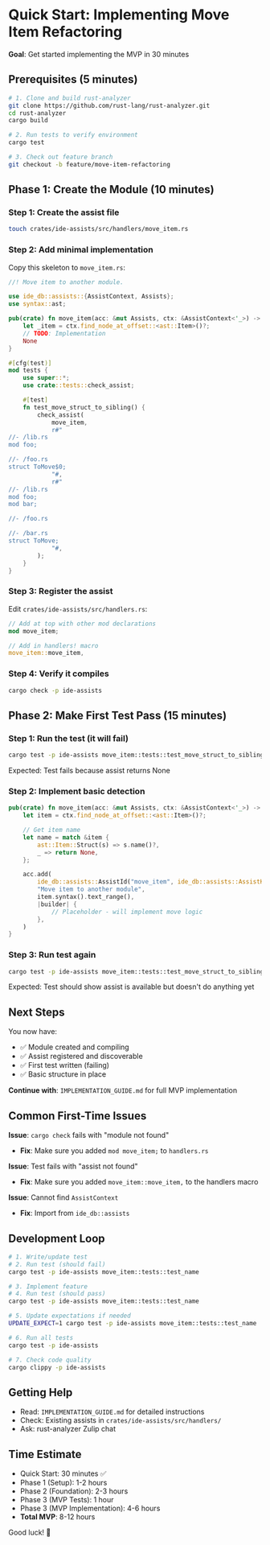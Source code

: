 # Quick Start: Implementing Move Item Refactoring

**Goal**: Get started implementing the MVP in 30 minutes

## Prerequisites (5 minutes)

```bash
# 1. Clone and build rust-analyzer
git clone https://github.com/rust-lang/rust-analyzer.git
cd rust-analyzer
cargo build

# 2. Run tests to verify environment
cargo test

# 3. Check out feature branch
git checkout -b feature/move-item-refactoring
```

## Phase 1: Create the Module (10 minutes)

### Step 1: Create the assist file

```bash
touch crates/ide-assists/src/handlers/move_item.rs
```

### Step 2: Add minimal implementation

Copy this skeleton to `move_item.rs`:

```rust
//! Move item to another module.

use ide_db::assists::{AssistContext, Assists};
use syntax::ast;

pub(crate) fn move_item(acc: &mut Assists, ctx: &AssistContext<'_>) -> Option<()> {
    let _item = ctx.find_node_at_offset::<ast::Item>()?;
    // TODO: Implementation
    None
}

#[cfg(test)]
mod tests {
    use super::*;
    use crate::tests::check_assist;

    #[test]
    fn test_move_struct_to_sibling() {
        check_assist(
            move_item,
            r#"
//- /lib.rs
mod foo;

//- /foo.rs
struct ToMove$0;
            "#,
            r#"
//- /lib.rs
mod foo;
mod bar;

//- /foo.rs

//- /bar.rs
struct ToMove;
            "#,
        );
    }
}
```

### Step 3: Register the assist

Edit `crates/ide-assists/src/handlers.rs`:

```rust
// Add at top with other mod declarations
mod move_item;

// Add in handlers! macro
move_item::move_item,
```

### Step 4: Verify it compiles

```bash
cargo check -p ide-assists
```

## Phase 2: Make First Test Pass (15 minutes)

### Step 1: Run the test (it will fail)

```bash
cargo test -p ide-assists move_item::tests::test_move_struct_to_sibling
```

Expected: Test fails because assist returns None

### Step 2: Implement basic detection

```rust
pub(crate) fn move_item(acc: &mut Assists, ctx: &AssistContext<'_>) -> Option<()> {
    let item = ctx.find_node_at_offset::<ast::Item>()?;

    // Get item name
    let name = match &item {
        ast::Item::Struct(s) => s.name()?,
        _ => return None,
    };

    acc.add(
        ide_db::assists::AssistId("move_item", ide_db::assists::AssistKind::Refactor),
        "Move item to another module",
        item.syntax().text_range(),
        |builder| {
            // Placeholder - will implement move logic
        },
    )
}
```

### Step 3: Run test again

```bash
cargo test -p ide-assists move_item::tests::test_move_struct_to_sibling
```

Expected: Test should show assist is available but doesn't do anything yet

## Next Steps

You now have:
- ✅ Module created and compiling
- ✅ Assist registered and discoverable
- ✅ First test written (failing)
- ✅ Basic structure in place

**Continue with**: `IMPLEMENTATION_GUIDE.md` for full MVP implementation

## Common First-Time Issues

**Issue**: `cargo check` fails with "module not found"
- **Fix**: Make sure you added `mod move_item;` to `handlers.rs`

**Issue**: Test fails with "assist not found"
- **Fix**: Make sure you added `move_item::move_item,` to the handlers macro

**Issue**: Cannot find `AssistContext`
- **Fix**: Import from `ide_db::assists`

## Development Loop

```bash
# 1. Write/update test
# 2. Run test (should fail)
cargo test -p ide-assists move_item::tests::test_name

# 3. Implement feature
# 4. Run test (should pass)
cargo test -p ide-assists move_item::tests::test_name

# 5. Update expectations if needed
UPDATE_EXPECT=1 cargo test -p ide-assists move_item::tests::test_name

# 6. Run all tests
cargo test -p ide-assists

# 7. Check code quality
cargo clippy -p ide-assists
```

## Getting Help

- Read: `IMPLEMENTATION_GUIDE.md` for detailed instructions
- Check: Existing assists in `crates/ide-assists/src/handlers/`
- Ask: rust-analyzer Zulip chat

## Time Estimate

- Quick Start: 30 minutes ✅
- Phase 1 (Setup): 1-2 hours
- Phase 2 (Foundation): 2-3 hours
- Phase 3 (MVP Tests): 1 hour
- Phase 3 (MVP Implementation): 4-6 hours
- **Total MVP**: 8-12 hours

Good luck! 🚀
